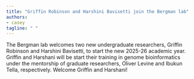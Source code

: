```yaml
---
title: "Griffin Robinson and Harshini Bavisetti join the Bergman lab"
authors:
- casey
tagline: " "
---
```

The Bergman lab welcomes two new undergraduate researchers, Griffin Robinson and Harshini Bavisetti, to start the new 2025-26 academic year. Griffin and Harshani will be start their training in genome bioinformatics under the mentorship of graduate researchers, Oliver Levine and Ibukun Tella, respectively. Welcome Griffin and Harshani!